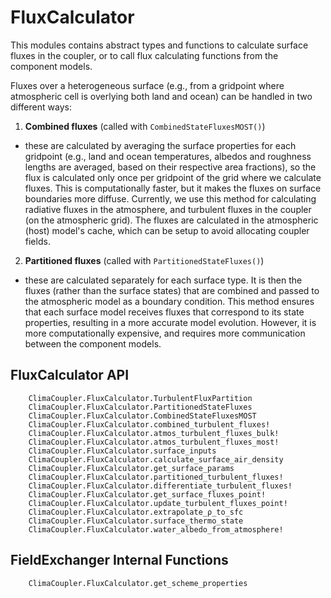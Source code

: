# FluxCalculator

This modules contains abstract types and functions to calculate surface fluxes in the coupler, or to call flux calculating functions from the component models.

Fluxes over a heterogeneous surface (e.g., from a gridpoint where atmospheric cell is overlying both land and ocean) can be handled in two different ways:
1. **Combined fluxes** (called with `CombinedStateFluxesMOST()`)
  - these are calculated by averaging the surface properties for each gridpoint (e.g., land and ocean temperatures, albedos and roughness lengths are averaged, based on their respective area fractions), so the flux is calculated only once per gridpoint of the grid where we calculate fluxes. This is computationally faster, but it makes the fluxes on surface boundaries more diffuse. Currently, we use this method for calculating radiative fluxes in the atmosphere, and turbulent fluxes in the coupler (on the atmospheric grid). The fluxes are calculated in the atmospheric (host) model's cache, which can be setup to avoid allocating coupler fields.
2. **Partitioned fluxes** (called with `PartitionedStateFluxes()`)
  - these are calculated separately for each surface type. It is then the fluxes (rather than the surface states) that are combined and passed to the atmospheric model as a boundary condition. This method ensures that each surface model receives fluxes that correspond to its state properties, resulting in a more accurate model evolution. However, it is more computationally expensive, and requires more communication between the component models.

## FluxCalculator API

```@docs
    ClimaCoupler.FluxCalculator.TurbulentFluxPartition
    ClimaCoupler.FluxCalculator.PartitionedStateFluxes
    ClimaCoupler.FluxCalculator.CombinedStateFluxesMOST
    ClimaCoupler.FluxCalculator.combined_turbulent_fluxes!
    ClimaCoupler.FluxCalculator.atmos_turbulent_fluxes_bulk!
    ClimaCoupler.FluxCalculator.atmos_turbulent_fluxes_most!
    ClimaCoupler.FluxCalculator.surface_inputs
    ClimaCoupler.FluxCalculator.calculate_surface_air_density
    ClimaCoupler.FluxCalculator.get_surface_params
    ClimaCoupler.FluxCalculator.partitioned_turbulent_fluxes!
    ClimaCoupler.FluxCalculator.differentiate_turbulent_fluxes!
    ClimaCoupler.FluxCalculator.get_surface_fluxes_point!
    ClimaCoupler.FluxCalculator.update_turbulent_fluxes_point!
    ClimaCoupler.FluxCalculator.extrapolate_ρ_to_sfc
    ClimaCoupler.FluxCalculator.surface_thermo_state
    ClimaCoupler.FluxCalculator.water_albedo_from_atmosphere!
```

## FieldExchanger Internal Functions

```@docs
    ClimaCoupler.FluxCalculator.get_scheme_properties
```
